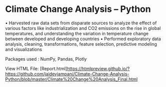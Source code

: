 # Climate Change Analysis – Python
• Harvested raw data sets from disparate sources to analyze the effect of various factors like industrialization and CO2 emissions on the rise in global temperatures, and understanding the variation in temperature change between developed and developing countries
• Performed exploratory data analysis, cleaning, transformations, feature selection, predictive modeling and visualizations

Packages used : NumPy, Pandas, Plotly

View HTML File:
[Report.html]https://htmlpreview.github.io/?https://github.com/jaidevjampani/Climate-Change-Analysis-Python/blob/master/Climate%20Change%20Analysis_Final.html
